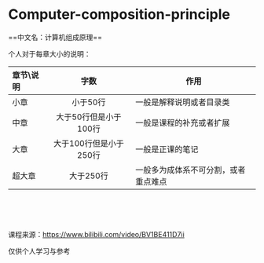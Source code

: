 # Computer-composition-principle
==中文名：计算机组成原理==

个人对于每章大小的说明：

| 章节\说明 | 字数 | 作用 |
| :---- | :----: | ---- |
| 小章 | 小于50行 | 一般是解释说明或者目录类 |
| 中章 | 大于50行但是小于100行 | 一般是课程的补充或者扩展 |
| 大章 | 大于100行但是小于250行 | 一般是正课的笔记 |
| 超大章 | 大于250行 | 一般多为成体系不可分割，或者重点难点 |

<br><br><br>

课程来源：https://www.bilibili.com/video/BV1BE411D7ii

仅供个人学习与参考